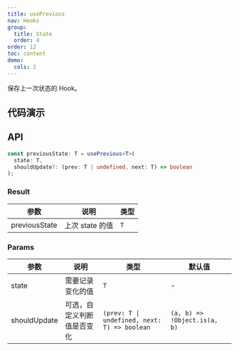```yaml
---
title: usePrevious
nav: Hooks
group:
  title: State
  order: 4
order: 12
toc: content
demo:
  cols: 2
---
```


保存上一次状态的 Hook。

## 代码演示

<!-- prettier-ignore -->
<code src="./demo/demo1.tsx"></code>
<code src="./demo/demo2.tsx"></code>

## API

```typescript
const previousState: T = usePrevious<T>(
  state: T,
  shouldUpdate?: (prev: T | undefined, next: T) => boolean
);
```

### Result

| 参数          | 说明            | 类型 |
| ------------- | --------------- | ---- |
| previousState | 上次 state 的值 | `T`  |

### Params

| 参数 | 说明 | 类型 | 默认值 |
| --- | --- | --- | --- |
| state | 需要记录变化的值 | `T` | - |
| shouldUpdate | 可选，自定义判断值是否变化 | `(prev: T \| undefined, next: T) => boolean` | `(a, b) => !Object.is(a, b)` |
